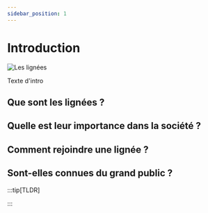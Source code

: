 ```yaml
---
sidebar_position: 1
---
```


# Introduction

![Les lignées](/img/univers/lignees.png)

Texte d'intro

## Que sont les lignées ?

## Quelle est leur importance dans la société ?

## Comment rejoindre une lignée ?

## Sont-elles connues du grand public ?

:::tip[TLDR]



:::